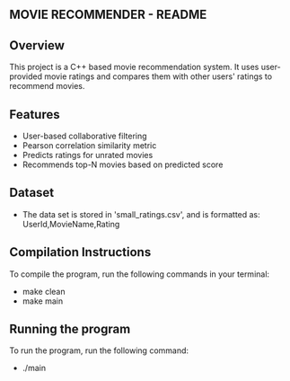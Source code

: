 ## MOVIE RECOMMENDER - README

## Overview
This project is a C++ based movie recommendation system. It uses user-provided movie ratings and compares them with other users' ratings to recommend movies.

## Features
- User-based collaborative filtering
- Pearson correlation similarity metric
- Predicts ratings for unrated movies
- Recommends top-N movies based on predicted score

## Dataset
- The data set is stored in 'small_ratings.csv', and is formatted as: UserId,MovieName,Rating

## Compilation Instructions
To compile the program, run the following commands in your terminal:
- make clean
- make main

## Running the program
To run the program, run the following command:
- ./main




